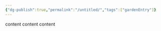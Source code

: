```yaml
---
{"dg-publish":true,"permalink":"/untitled/","tags":["gardenEntry"]}
---
```


content content content
